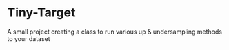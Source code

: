 # Tiny-Target
A small project creating a class to run various up &amp; undersampling methods to your dataset
